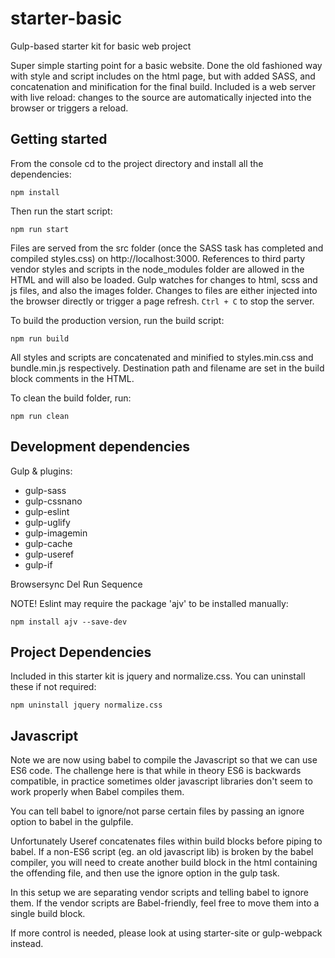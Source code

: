 starter-basic
=============

Gulp-based starter kit for basic web project

Super simple starting point for a basic website. Done the old fashioned way with style and script includes on the html page, but with added SASS, and concatenation and minification for the final build. Included is a web server with live reload: changes to the source are automatically injected into the browser or triggers a reload.

Getting started
---------------

From the console cd to the project directory and install all the dependencies:

    npm install

Then run the start script:

    npm run start

Files are served from the src folder (once the SASS task has completed and compiled styles.css) on http://localhost:3000. References to third party vendor styles and scripts in the node_modules folder are allowed in the HTML and will also be loaded.
Gulp watches for changes to html, scss and js files, and also the images folder. Changes to files are either injected into the browser directly or trigger a page refresh.
`Ctrl + C` to stop the server.

To build the production version, run the build script:

    npm run build

All styles and scripts are concatenated and minified to styles.min.css and bundle.min.js respectively. Destination path and filename are set in the build block comments in the HTML.

To clean the build folder, run:

    npm run clean


Development dependencies
------------------------

Gulp & plugins:
+ gulp-sass
+ gulp-cssnano
+ gulp-eslint
+ gulp-uglify
+ gulp-imagemin
+ gulp-cache
+ gulp-useref
+ gulp-if

Browsersync
Del
Run Sequence

NOTE! Eslint may require the package 'ajv' to be installed manually:

    npm install ajv --save-dev

Project Dependencies
--------------------
Included in this starter kit is jquery and normalize.css. You can uninstall these if not required:

    npm uninstall jquery normalize.css


Javascript
----------

Note we are now using babel to compile the Javascript so that we can use ES6 code.
The challenge here is that while in theory ES6 is backwards compatible, in practice sometimes older javascript libraries don't seem to work properly when Babel compiles them.

You can tell babel to ignore/not parse certain files by passing an ignore option to babel in the gulpfile.

Unfortunately Useref concatenates files within build blocks before piping to babel. If a non-ES6 script (eg. an old javascript lib) is broken by the babel compiler, you will need to create another build block in the html containing the offending file, and then use the ignore option in the gulp task.

In this setup we are separating vendor scripts and telling babel to ignore them. If the vendor scripts are Babel-friendly, feel free to move them into a single build block.

If more control is needed, please look at using starter-site or gulp-webpack instead.
